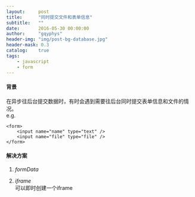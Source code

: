 ```yaml
---
layout:     post
title:      "同时提交文件和表单信息"
subtitle:   ""
date:       2016-05-30 00:00:00
author:     "gqyphys"
header-img: "img/post-bg-database.jpg"
header-mask: 0.3
catalog:    true
tags:
    - javascript
    - form
---
```

#### 背景
在异步往后台提交数据时，有时会遇到需要往后台同时提交表单信息和文件的情况。  
e.g.
```
<form>
    <input name="name" type="text" />
    <input name="file" type="file" />
</form>
```

#### 解决方案
1. *formData*

2. *iframe*  
可以即时创建一个iframe
